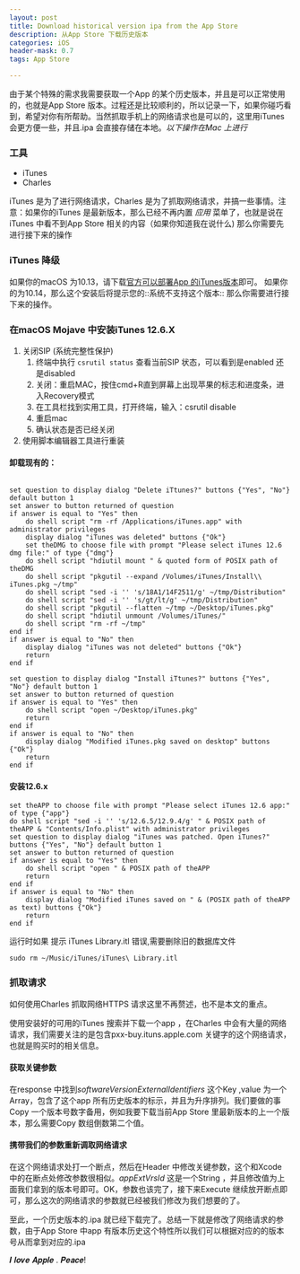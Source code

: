 ```yaml
---
layout: post
title: Download historical version ipa from the App Store
description: 从App Store 下载历史版本
categories: iOS
header-mask: 0.7
tags: App Store

---
```

由于某个特殊的需求我需要获取一个App 的某个历史版本，并且是可以正常使用的，也就是App Store 版本。过程还是比较顺利的，所以记录一下，如果你碰巧看到，希望对你有所帮助。当然抓取手机上的网络请求也是可以的，这里用iTunes 会更方便一些，并且.ipa 会直接存储在本地。*以下操作在Mac 上进行*

### 工具
* iTunes 
* Charles

iTunes 是为了进行网络请求，Charles 是为了抓取网络请求，并搞一些事情。注意：如果你的iTunes 是最新版本，那么已经不再内置 *应用* 菜单了，也就是说在iTunes 中看不到App Store 相关的内容（如果你知道我在说什么) 那么你需要先进行接下来的操作

### iTunes 降级

如果你的macOS 为10.13，请下载[官方可以部署App 的iTunes版本](https://support.apple.com/zh-cn/HT208079)即可。
如果你的为10.14，那么这个安装后将提示您的::系统不支持这个版本:: 那么你需要进行接下来的操作。

### 在macOS Mojave 中安装iTunes 12.6.X

1. 关闭SIP (系统完整性保护)
	1. 终端中执行 `csrutil status`  查看当前SIP 状态，可以看到是enabled 还是disabled
	2. 关闭：重启MAC，按住cmd+R直到屏幕上出现苹果的标志和进度条，进入Recovery模式
	3. 在工具栏找到实用工具，打开终端，输入：csrutil disable
	4. 重启mac
	5. 确认状态是否已经关闭
2. 使用脚本编辑器工具进行重装
	
#### 卸载现有的：
	

```
	
set question to display dialog "Delete iTtunes?" buttons {"Yes", "No"} default button 1
set answer to button returned of question
if answer is equal to "Yes" then
    do shell script "rm -rf /Applications/iTunes.app" with administrator privileges
    display dialog "iTunes was deleted" buttons {"Ok"}
    set theDMG to choose file with prompt "Please select iTunes 12.6 dmg file:" of type {"dmg"}
    do shell script "hdiutil mount " & quoted form of POSIX path of theDMG
    do shell script "pkgutil --expand /Volumes/iTunes/Install\\ iTunes.pkg ~/tmp"
    do shell script "sed -i '' 's/18A1/14F2511/g' ~/tmp/Distribution"
    do shell script "sed -i '' 's/gt/lt/g' ~/tmp/Distribution"
    do shell script "pkgutil --flatten ~/tmp ~/Desktop/iTunes.pkg"
    do shell script "hdiutil unmount /Volumes/iTunes/"
    do shell script "rm -rf ~/tmp"
end if
if answer is equal to "No" then
    display dialog "iTunes was not deleted" buttons {"Ok"}
    return
end if

set question to display dialog "Install iTtunes?" buttons {"Yes", "No"} default button 1
set answer to button returned of question
if answer is equal to "Yes" then
    do shell script "open ~/Desktop/iTunes.pkg"
    return
end if
if answer is equal to "No" then
    display dialog "Modified iTunes.pkg saved on desktop" buttons {"Ok"}
    return
end if
```

#### 安装12.6.x

```
set theAPP to choose file with prompt "Please select iTunes 12.6 app:" of type {"app"}
do shell script "sed -i '' 's/12.6.5/12.9.4/g' " & POSIX path of theAPP & "Contents/Info.plist" with administrator privileges
set question to display dialog "iTunes was patched. Open iTunes?" buttons {"Yes", "No"} default button 1
set answer to button returned of question
if answer is equal to "Yes" then
    do shell script "open " & POSIX path of theAPP
    return
end if
if answer is equal to "No" then
    display dialog "Modified iTunes saved on " & (POSIX path of theAPP as text) buttons {"Ok"}
    return
end if	
```

运行时如果 提示 iTunes Library.itl 错误,需要删除旧的数据库文件

```
sudo rm ~/Music/iTunes/iTunes\ Library.itl
```

### 抓取请求

如何使用Charles 抓取网络HTTPS 请求这里不再赘述，也不是本文的重点。

使用安装好的可用的iTunes 搜索并下载一个app ，在Charles 中会有大量的网络请求，我们需要关注的是包含pxx-buy.ituns.apple.com 关键字的这个网络请求，也就是购买时的相关信息。

#### 获取关键参数
在response 中找到*softwareVersionExternalIdentifiers* 这个Key ,value 为一个Array，包含了这个app 所有历史版本的标示，并且为升序排列。我们要做的事Copy 一个版本号数字备用，例如我要下载当前App Store 里最新版本的上一个版本，那么需要Copy 数组倒数第二个值。

#### 携带我们的参数重新调取网络请求

在这个网络请求处打一个断点，然后在Header 中修改关键参数，这个和Xcode 中的在断点处修改参数很相似。*appExtVrsId* 这是一个String ，并且修改值为上面我们拿到的版本号即可。OK，参数也该完了，接下来Execute 继续放开断点即可，那么这次的网络请求的参数就已经被我们修改为我们想要的了。

至此，一个历史版本的.ipa 就已经下载完了。总结一下就是修改了网络请求的参数，由于App Store 中app 有版本历史这个特性所以我们可以根据对应的的版本号从而拿到对应的.ipa

𝑰 𝒍𝒐𝒗𝒆 𝑨𝒑𝒑𝒍𝒆 .
𝑷𝒆𝒂𝒄𝒆!


